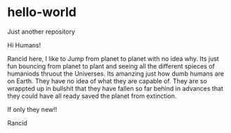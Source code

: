 # hello-world
Just another repository

Hi Humans!

Rancid here, I like to Jump from planet to planet with no idea why. Its just fun bouncing from planet to plant and seeing all the different spieces of humaniods thruout the Universes. Its amanzing just how dumb humans are on Earth. They have no idea of what they are capable of. They are so wrappted up in bullshit that they have fallen so far behind in advances that they could have all ready saved the planet from extinction.

If only they new!!

Rancid
